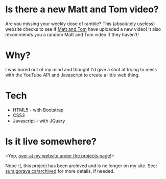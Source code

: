 # Is there a new Matt and Tom video?
Are you missing your weekly dose of ramble? This (absolutely useless) website checks to see if [Matt and Tom](https://www.youtube.com/channel/UCRUULstZRWS1lDvJBzHnkXA) have uploaded a new video! It also recommends you a random Matt and Tom video if they haven't!

# Why?
I was bored out of my mind and thought I'd give a shot at trying to mess with the YouTube API and Javascript to create a little web thing.

# Tech
* HTML5 - with Bootstrap
* CSS3
* Javascript - with JQuery

# Is it live somewhere?
~Yep, [over at my website under the projects page!](http://surajgoraya.ca/projects/mattandtom)~

Nope :(, this project has been archived and is no longer on my site. See: [surajgoraya.ca/archived](https://surajgoraya.ca/archived) for more details, if needed.
